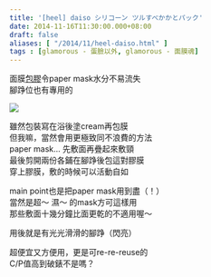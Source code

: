 ```yaml
---
title: '[heel] daiso シリコーン ツルすべかかとパック'
date: 2014-11-16T11:30:00.000+08:00
draft: false
aliases: [ "/2014/11/heel-daiso.html" ]
tags : [glamorous - 蛋臉以外, glamorous - 面膜魂]
---
```


面膜[包膠](https://hidie.net/daisosilicone/)令paper mask水分不易流失  
腳踭位也有專用的  

![](/images/daisoheel.jpg)

雖然包裝寫在浴後塗cream再包膜  
但我嘛，當然會用更極致同不浪費的方法  
paper mask... 先敷面再疊起來敷頸  
最後剪開兩份各鋪在腳踭後包這對膠膜  
穿上膠膜，敷的時候可以活動自如  
  
main point也是把paper mask用到盡（！）  
當然是超～ 濕～ 的mask方可這樣用  
那些敷面十幾分鐘比面更乾的不適用喔～  
  
用後就是有光光滑滑的腳踭（閃亮）  
  
超便宜又方便用，更是可re-re-reuse的  
C/P值高到破錶不是嗎？
